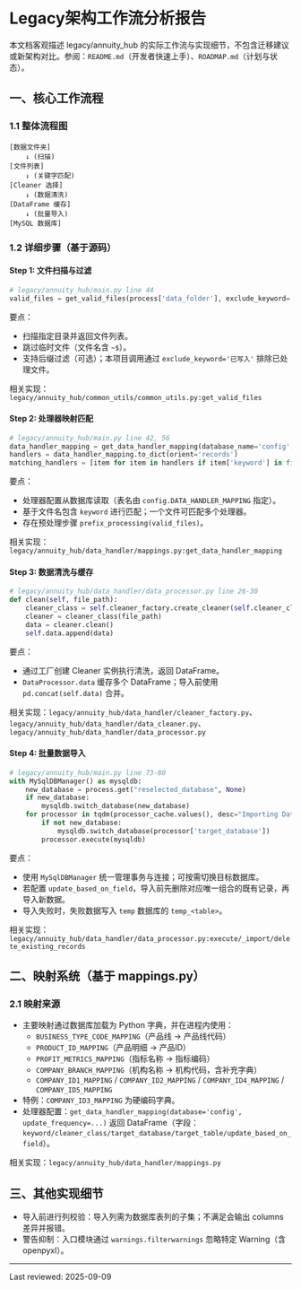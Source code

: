 # Legacy架构工作流分析报告

本文档客观描述 legacy/annuity_hub 的实际工作流与实现细节，不包含迁移建议或新架构对比。参阅：`README.md`（开发者快速上手）、`ROADMAP.md`（计划与状态）。

## 一、核心工作流程

### 1.1 整体流程图

```text
[数据文件夹]
    ↓ (扫描)
[文件列表]
    ↓ (关键字匹配)
[Cleaner 选择]
    ↓ (数据清洗)
[DataFrame 缓存]
    ↓ (批量导入)
[MySQL 数据库]
```

### 1.2 详细步骤（基于源码）

#### Step 1: 文件扫描与过滤

```python
# legacy/annuity_hub/main.py line 44
valid_files = get_valid_files(process['data_folder'], exclude_keyword='已写入')
```

要点：

- 扫描指定目录并返回文件列表。
- 跳过临时文件（文件名含 `~$`）。
- 支持后缀过滤（可选）；本项目调用通过 `exclude_keyword='已写入'` 排除已处理文件。

相关实现：`legacy/annuity_hub/common_utils/common_utils.py:get_valid_files`

#### Step 2: 处理器映射匹配

```python
# legacy/annuity_hub/main.py line 42, 56
data_handler_mapping = get_data_handler_mapping(database_name='config', update_frequency=selected_process_type)
handlers = data_handler_mapping.to_dict(orient='records')
matching_handlers = [item for item in handlers if item['keyword'] in file.name]
```

要点：

- 处理器配置从数据库读取（表名由 `config.DATA_HANDLER_MAPPING` 指定）。
- 基于文件名包含 `keyword` 进行匹配；一个文件可匹配多个处理器。
- 存在预处理步骤 `prefix_processing(valid_files)`。

相关实现：`legacy/annuity_hub/data_handler/mappings.py:get_data_handler_mapping`

#### Step 3: 数据清洗与缓存

```python
# legacy/annuity_hub/data_handler/data_processor.py line 26-30
def clean(self, file_path):
    cleaner_class = self.cleaner_factory.create_cleaner(self.cleaner_class)
    cleaner = cleaner_class(file_path)
    data = cleaner.clean()
    self.data.append(data)
```

要点：

- 通过工厂创建 Cleaner 实例执行清洗，返回 DataFrame。
- `DataProcessor.data` 缓存多个 DataFrame；导入前使用 `pd.concat(self.data)` 合并。

相关实现：`legacy/annuity_hub/data_handler/cleaner_factory.py`、`legacy/annuity_hub/data_handler/data_cleaner.py`、`legacy/annuity_hub/data_handler/data_processor.py`

#### Step 4: 批量数据导入

```python
# legacy/annuity_hub/main.py line 73-80
with MySqlDBManager() as mysqldb:
    new_database = process.get("reselected_database", None)
    if new_database:
        mysqldb.switch_database(new_database)
    for processor in tqdm(processor_cache.values(), desc="Importing Database"):
        if not new_database:
            mysqldb.switch_database(processor['target_database'])
        processor.execute(mysqldb)
```

要点：

- 使用 `MySqlDBManager` 统一管理事务与连接；可按需切换目标数据库。
- 若配置 `update_based_on_field`，导入前先删除对应唯一组合的既有记录，再导入新数据。
- 导入失败时，失败数据写入 `temp` 数据库的 `temp_<table>`。

相关实现：`legacy/annuity_hub/data_handler/data_processor.py:execute/_import/delete_existing_records`

## 二、映射系统（基于 mappings.py）

### 2.1 映射来源

- 主要映射通过数据库加载为 Python 字典，并在进程内使用：
  - `BUSINESS_TYPE_CODE_MAPPING`（产品线 → 产品线代码）
  - `PRODUCT_ID_MAPPING`（产品明细 → 产品ID）
  - `PROFIT_METRICS_MAPPING`（指标名称 → 指标编码）
  - `COMPANY_BRANCH_MAPPING`（机构名称 → 机构代码，含补充字典）
  - `COMPANY_ID1_MAPPING` / `COMPANY_ID2_MAPPING` / `COMPANY_ID4_MAPPING` / `COMPANY_ID5_MAPPING`
- 特例：`COMPANY_ID3_MAPPING` 为硬编码字典。
- 处理器配置：`get_data_handler_mapping(database='config', update_frequency=...)` 返回 DataFrame（字段：`keyword/cleaner_class/target_database/target_table/update_based_on_field`）。

相关实现：`legacy/annuity_hub/data_handler/mappings.py`

## 三、其他实现细节

- 导入前进行列校验：导入列需为数据库表列的子集；不满足会输出 columns 差异并报错。
- 警告抑制：入口模块通过 `warnings.filterwarnings` 忽略特定 Warning（含 openpyxl）。

---

Last reviewed: 2025-09-09
